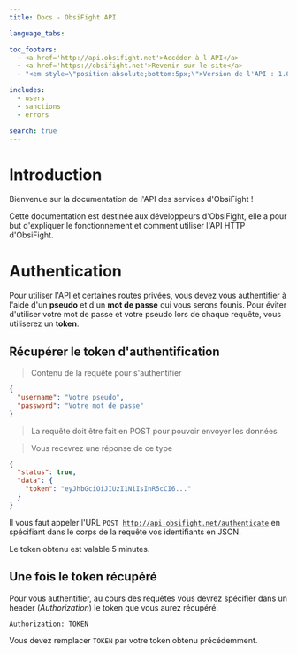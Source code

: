 ```yaml
---
title: Docs - ObsiFight API

language_tabs:

toc_footers:
  - <a href='http://api.obsifight.net'>Accéder à l'API</a>
  - <a href='https://obsifight.net'>Revenir sur le site</a>
  - "<em style=\"position:absolute;bottom:5px;\">Version de l'API : 1.0.0-alpha.5.0</em>"

includes:
  - users
  - sanctions
  - errors

search: true
---
```


# Introduction

Bienvenue sur la documentation de l'API des services d'ObsiFight !

Cette documentation est destinée aux développeurs d'ObsiFight, elle a pour but d'expliquer le fonctionnement et comment utiliser l'API HTTP d'ObsiFight.

# Authentication

Pour utiliser l'API et certaines routes privées, vous devez vous authentifier à l'aide d'un __pseudo__ et d'un __mot de passe__ qui vous serons founis.
Pour éviter d'utiliser votre mot de passe et votre pseudo lors de chaque requête, vous utiliserez un __token__.

## Récupérer le token d'authentification

> Contenu de la requête pour s'authentifier

```json
{
  "username": "Votre pseudo",
  "password": "Votre mot de passe"
}
```

> La requête doit être fait en POST pour pouvoir envoyer les données

> Vous recevrez une réponse de ce type

```json
{
  "status": true,
  "data": {
    "token": "eyJhbGciOiJIUzI1NiIsInR5cCI6..."
  }
}
```

Il vous faut appeler l'URL <code>POST http://api.obsifight.net/authenticate</code> en spécifiant dans le corps de la requête vos identifiants en JSON.

<aside class="notice">
Le token obtenu est valable 5 minutes.
</aside>

## Une fois le token récupéré

Pour vous authentifier, au cours des requêtes vous devrez spécifier dans un header (_Authorization_) le token que vous aurez récupéré.

`Authorization: TOKEN`

<aside class="notice">
Vous devez remplacer <code>TOKEN</code> par votre token obtenu précédemment.
</aside>
